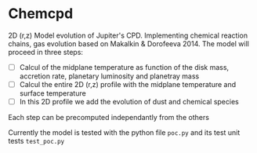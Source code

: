 # Chemcpd

2D (r,z) Model evolution of Jupiter's CPD. Implementing chemical reaction chains, gas  evolution based on Makalkin & Dorofeeva 2014. 
The model will proceed in three steps:
- [ ] Calcul of the midplane temperature as function of the disk mass, accretion rate, planetary luminosity and planetray mass 
- [ ] Calcul the entire 2D (r,z) profile with the midplane temperature and surface temperature
- [ ] In this 2D profile we add the evolution of dust and chemical species 

Each step can be precomputed independantly from the others 

Currently the model is tested with the python file `poc.py` and its test unit tests `test_poc.py` 
